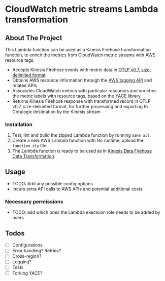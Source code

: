  # CloudWatch metric streams Lambda transformation

## About The Project
This Lambda function can be used as a Kinesis Firehose transformation function, to enrich the metrics from CloudWatch metric streams with AWS resource tags. 
- Accepts Kinesis Firehose events with metric data in [OTLP v0.7, size-delimited format](https://docs.aws.amazon.com/AmazonCloudWatch/latest/monitoring/CloudWatch-metric-streams-formats-opentelemetry.html)
- Obtains AWS resource information through the [AWS tagging API](https://docs.aws.amazon.com/resourcegroupstagging/latest/APIReference/overview.html) and related APIs
- Associates CloudWatch metrics with particular resources and enriches the metric labels with resource tags, based on the [YACE](https://github.com/nerdswords/yet-another-cloudwatch-exporter) library
- Returns Kinesis Firehose response with transformed record in OTLP v0.7, size-delimited format, for further processing and exporting to Coralogix destination by the Kinesis stream

### Installation
1. Test, lint and build the zipped Lambda function by running `make all`.
2. Create a new AWS Lambda function with Go runtime, upload the `function.zip` file
3. The Lambda function is ready to be used as in [Kinesis Data Firehose Data Transformation](https://docs.aws.amazon.com/firehose/latest/dev/data-transformation.html?icmpid=docs_console_unmapped).

## Usage
- TODO: Add any possible config options
- Incurs extra API calls to AWS APIs and potential additional costs

### Necessary permissions
- TODO: add which ones the Lambda exectuion role needs to be added by users

## Todos
- [ ] Configurations
- [ ] Error handling? Retries?
- [ ] Cross-region?
- [ ] Logging?
- [ ] Tests
- [ ] Forking YACE?
